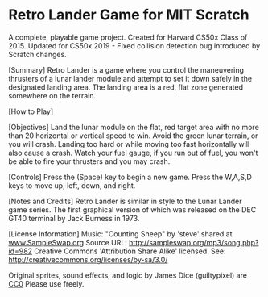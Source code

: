 # Retro Lander Game for MIT Scratch
A complete, playable game project. Created for Harvard CS50x Class of 2015.
Updated for CS50x 2019 - Fixed collision detection bug introduced by Scratch changes.

[Summary]
  Retro Lander is a game where you control the maneuvering thrusters of a lunar lander module and attempt to set it down safely in the designated landing area. The landing area is a red, flat zone generated somewhere on the terrain.

[How to Play]

  [Objectives]
    Land the lunar module on the flat, red target area with no more than 20 horizontal or vertical speed to win. Avoid the green lunar terrain, or you will crash. Landing too hard or while moving too fast horizontally will also cause a crash. Watch your fuel gauge, if you run out of fuel, you won't be able to fire your thrusters and you may crash.

  [Controls]
    Press the (Space) key to begin a new game.
    Press the W,A,S,D keys to move up, left, down, and right.

[Notes and Credits]
  Retro Lander is similar in style to the Lunar Lander game series. The first graphical version of which was released on the DEC GT40 terminal by Jack Burness in 1973.

[License Information]
  Music: "Counting Sheep" by 'steve' shared at www.SampleSwap.org
  Source URL: http://sampleswap.org/mp3/song.php?id=982
  Creative Commons 'Attribution Share Alike' licensed. See: http://creativecommons.org/licenses/by-sa/3.0/

  Original sprites, sound effects, and logic by James Dice (guiltypixel) are [CC0](https://creativecommons.org/publicdomain/zero/1.0/) Please use freely.
